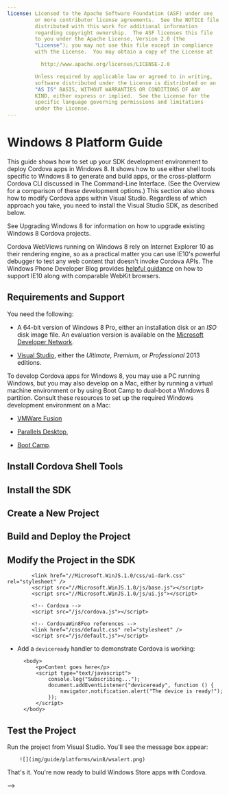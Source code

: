 ```yaml
---
license: Licensed to the Apache Software Foundation (ASF) under one
         or more contributor license agreements.  See the NOTICE file
         distributed with this work for additional information
         regarding copyright ownership.  The ASF licenses this file
         to you under the Apache License, Version 2.0 (the
         "License"); you may not use this file except in compliance
         with the License.  You may obtain a copy of the License at

           http://www.apache.org/licenses/LICENSE-2.0

         Unless required by applicable law or agreed to in writing,
         software distributed under the License is distributed on an
         "AS IS" BASIS, WITHOUT WARRANTIES OR CONDITIONS OF ANY
         KIND, either express or implied.  See the License for the
         specific language governing permissions and limitations
         under the License.
---
```


# Windows 8 Platform Guide

This guide shows how to set up your SDK development environment to
deploy Cordova apps in Windows 8.  It shows how to use either shell
tools specific to Windows 8 to generate and build apps, or the
cross-platform Cordova CLI discussed in The Command-Line Interface.
(See the Overview for a comparison of these development options.) This
section also shows how to modify Cordova apps within Visual Studio.
Regardless of which approach you take, you need to install the Visual
Studio SDK, as described below.

See Upgrading Windows 8 for information on how to upgrade existing
Windows 8 Cordova projects.

Cordova WebViews running on Windows 8 rely on Internet Explorer 10 as
their rendering engine, so as a practical matter you can use IE10's
powerful debugger to test any web content that doesn't invoke Cordova
APIs.  The Windows Phone Developer Blog provides
[helpful guidance](http://blogs.windows.com/windows_phone/b/wpdev/archive/2012/11/15/adapting-your-webkit-optimized-site-for-internet-explorer-10.aspx)
on how to support IE10 along with comparable WebKit browsers.

## Requirements and Support

You need the following:

- A 64-bit version of Windows 8 Pro, either an installation disk or an
  _ISO_ disk image file. An evaluation version is available on the
  [Microsoft Developer Network](http://msdn.microsoft.com/en-US/evalcenter/jj554510).

  <!-- 64-bit necessary? Pro necessary? ELSE still recommended for parallel WP dev -->

- [Visual Studio](http://www.visualstudio.com/downloads), either the
  _Ultimate_, _Premium_, or _Professional_ 2013 editions.

  <!-- true? -->

To develop Cordova apps for Windows 8, you may use a PC running
Windows, but you may also develop on a Mac, either by running a
virtual machine environment or by using Boot Camp to dual-boot a
Windows 8 partition. Consult these resources to set up the required
Windows development environment on a Mac:

- [VMWare Fusion](http://msdn.microsoft.com/en-US/library/windows/apps/jj945426)

- [Parallels Desktop](http://msdn.microsoft.com/en-US/library/windows/apps/jj945424),
  
- [Boot Camp](http://msdn.microsoft.com/en-US/library/windows/apps/jj945423).
  
<!-- confirm: no "virtualization" BIOS setting necessary -->

## Install Cordova Shell Tools

## Install the SDK

## Create a New Project

## Build and Deploy the Project

## Modify the Project in the SDK

<!--

Microsoft deprecated the name _Metro-style apps_ in Windows 8 and
Windows RT. MSDN now refers to this type of app as a _Windows Store_
app, and this guide follows that convention. Also, in this guide
_Windows 8_ signifies both Windows 8 and Windows RT.

## Requirements

- Windows 8

- Visual Studio 2012 Professional or better, or Visual Studio 2012 Express for Windows 8

Follow the instructions at
[windowsstore.com](http://www.windowsstore.com/)
to submit your app to Windows Store.

## Install SDK and Cordova

Set up your preferred variant of Visual Studio 2012. All of the
product's paid versions (Professional, etc.) let you build Windows
Store apps. You need __Express for Windows 8__ to build Windows Store
apps using the
[Express editions](http://www.microsoft.com/visualstudio/eng/products/visual-studio-express-products).

Download and extract the latest copy of
[Cordova](http://phonegap.com/download).
These instructions apply to the `lib\windows-8` subdirectory.

## Set up a New Project

You can already build Windows 8 apps using the _HTML/JavaScript track_
available in Windows Store apps. Use Cordova in Windows Store apps to
expose the same APIs as on other Cordova-supported platforms.

- Open Visual Studio 2012 and choose __New Project__.

- Select __Installed &rarr; Template &rarr; Other Languages &rarr;
  JavaScript &rarr; Windows Store__ from the tree, and then __Blank
  App__ from the projects list. Enter whatever project name you like,
  such as `CordovaWin8Foo` as in this example:

    ![](img/guide/platforms/win8/wsnewproject.png)

- Microsoft continues to use `default.html` as the default home page,
  but most web developers use `index.html`. It's a good idea to do so,
  at least to match other platforms you're likely working on.  To fix
  this, in __Solution Explorer__ rename the `default.html` file to
  `index.html`. Then double-click the `package.appxmanifest` file and
  change the __Start page__ value to `index.html`:

        ![](img/guide/platforms/win8/wschangemanifest.png)

- To include `cordova.js` in your project, right-click on the `js`
  directory in __Solution Explorer__ and select __Add &rarr; New
  Item__. Locate the `cordova.js` file in the `lib\windows-8`
  directory.

- Edit the code for `index.html`. Add a reference to `cordova.js`. You
  can do this manually, or by dragging the file from __Solution
  Explorer__. Add the following other dependencies to the app's home page:

            <!-- WinJS references -->
            <link href="//Microsoft.WinJS.1.0/css/ui-dark.css" rel="stylesheet" />
            <script src="//Microsoft.WinJS.1.0/js/base.js"></script>
            <script src="//Microsoft.WinJS.1.0/js/ui.js"></script>

            <!-- Cordova -->
            <script src="/js/cordova.js"></script>

            <!-- CordovaWin8Foo references -->
            <link href="/css/default.css" rel="stylesheet" />
            <script src="/js/default.js"></script>

- Add a `deviceready` handler to demonstrate Cordova is working:

        <body>
            <p>Content goes here</p>
            <script type="text/javascript">
                console.log("Subscribing...");
                document.addEventListener("deviceready", function () {
                    navigator.notification.alert("The device is ready!");
                });
            </script>
        </body>

## Test the Project

Run the project from Visual Studio. You'll see the message box appear:

        ![](img/guide/platforms/win8/wsalert.png)

That's it. You're now ready to build Windows Store apps with Cordova.

-->
